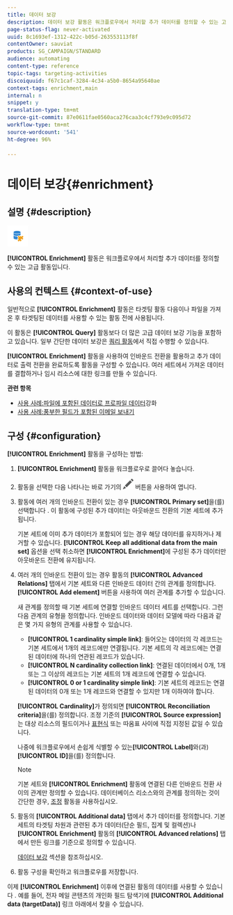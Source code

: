 ```yaml
---
title: 데이터 보강
description: 데이터 보강 활동은 워크플로우에서 처리할 추가 데이터를 정의할 수 있는 고급 활동입니다.
page-status-flag: never-activated
uuid: 8c1693ef-1312-422c-b05d-263553113f8f
contentOwner: sauviat
products: SG_CAMPAIGN/STANDARD
audience: automating
content-type: reference
topic-tags: targeting-activities
discoiquuid: f67c1caf-3284-4c34-a5b0-8654a95640ae
context-tags: enrichment,main
internal: n
snippet: y
translation-type: tm+mt
source-git-commit: 87e0611fae0560aca276caa3c4cf793e9c095d72
workflow-type: tm+mt
source-wordcount: '541'
ht-degree: 96%

---
```



# 데이터 보강{#enrichment}

## 설명 {#description}

![](assets/enrichment.png)

**[!UICONTROL Enrichment]** 활동은 워크플로우에서 처리할 추가 데이터를 정의할 수 있는 고급 활동입니다.

## 사용의 컨텍스트 {#context-of-use}

일반적으로 **[!UICONTROL Enrichment]** 활동은 타겟팅 활동 다음이나 파일을 가져온 후 타겟팅된 데이터를 사용할 수 있는 활동 전에 사용됩니다.

이 활동은 **[!UICONTROL Query]** 활동보다 더 많은 고급 데이터 보강 기능을 포함하고 있습니다. 일부 간단한 데이터 보강은 [쿼리 활동](../../automating/using/query.md#enriching-data)에서 직접 수행할 수 있습니다.

**[!UICONTROL Enrichment]** 활동을 사용하여 인바운드 전환을 활용하고 추가 데이터로 출력 전환을 완료하도록 활동을 구성할 수 있습니다. 여러 세트에서 가져온 데이터를 결합하거나 임시 리소스에 대한 링크를 만들 수 있습니다.

**관련 항목**

* [사용 사례:파일에 포함된 데이터로 프로파일 데이터](../../automating/using/enriching-profile-data-file.md)강화
* [사용 사례:풍부한 필드가 포함된 이메일 보내기](../../automating/using/sending-email-enriched-fields.md)

## 구성 {#configuration}

**[!UICONTROL Enrichment]** 활동을 구성하는 방법:

1. **[!UICONTROL Enrichment]** 활동을 워크플로우로 끌어다 놓습니다.
1. 활동을 선택한 다음 나타나는 바로 가기의 ![](assets/edit_darkgrey-24px.png) 버튼을 사용하여 엽니다.
1. 활동에 여러 개의 인바운드 전환이 있는 경우 **[!UICONTROL Primary set]**&#x200B;을(를) 선택합니다 . 이 활동에 구성된 추가 데이터는 아웃바운드 전환의 기본 세트에 추가됩니다.

   기본 세트에 이미 추가 데이터가 포함되어 있는 경우 해당 데이터를 유지하거나 제거할 수 있습니다. **[!UICONTROL Keep all additional data from the main set]** 옵션을 선택 취소하면 **[!UICONTROL Enrichment]**&#x200B;에 구성된 추가 데이터만 아웃바운드 전환에 유지됩니다.

1. 여러 개의 인바운드 전환이 있는 경우 활동의 **[!UICONTROL Advanced Relations]** 탭에서 기본 세트와 다른 인바운드 데이터 간의 관계를 정의합니다. **[!UICONTROL Add element]** 버튼을 사용하여 여러 관계를 추가할 수 있습니다.

   새 관계를 정의할 때 기본 세트에 연결할 인바운드 데이터 세트를 선택합니다. 그런 다음 관계의 유형을 정의합니다. 인바운드 데이터와 데이터 모델에 따라 다음과 같은 몇 가지 유형의 관계를 사용할 수 있습니다.

   * **[!UICONTROL 1 cardinality simple link]**: 들어오는 데이터의 각 레코드는 기본 세트에서 1개의 레코드에만 연결됩니다. 기본 세트의 각 레코드에는 연결된 데이터에 하나의 연관된 레코드가 있습니다.
   * **[!UICONTROL N cardinality collection link]**: 연결된 데이터에서 0개, 1개 또는 그 이상의 레코드는 기본 세트의 1개 레코드에 연결할 수 있습니다.
   * **[!UICONTROL 0 or 1 cardinality simple link]**: 기본 세트의 레코드는 연결된 데이터의 0개 또는 1개 레코드와 연결할 수 있지만 1개 이하여야 합니다.

   **[!UICONTROL Cardinality]**&#x200B;가 정의되면 **[!UICONTROL Reconciliation criteria]**&#x200B;을(를) 정의합니다. 조정 기준의 **[!UICONTROL Source expression]**&#x200B;는 대상 리소스의 필드이거나 [표현식](../../automating/using/advanced-expression-editing.md) 또는 따옴표 사이에 직접 지정된 값일 수 있습니다.

   나중에 워크플로우에서 손쉽게 식별할 수 있는&#x200B;**[!UICONTROL Label]**&#x200B;와(과) **[!UICONTROL ID]**&#x200B;을(를) 정의합니다.

   >[!NOTE]
   >
   >기본 세트와 **[!UICONTROL Enrichment]** 활동에 연결된 다른 인바운드 전환 사이의 관계만 정의할 수 있습니다. 데이터베이스 리소스와의 관계를 정의하는 것이 간단한 경우, [조정](../../automating/using/reconciliation.md) 활동을 사용하십시오.

1. 활동의 **[!UICONTROL Additional data]** 탭에서 추가 데이터를 정의합니다. 기본 세트의 타겟팅 차원과 관련된 추가 데이터(단순 필드, 집계 및 컬렉션)나 **[!UICONTROL Enrichment]** 활동의 **[!UICONTROL Advanced relations]** 탭에서 만든 링크를 기준으로 정의할 수 있습니다.

   [데이터 보강](../../automating/using/query.md#enriching-data) 섹션을 참조하십시오.

1. 활동 구성을 확인하고 워크플로우를 저장합니다.

이제 **[!UICONTROL Enrichment]** 이후에 연결된 활동의 데이터를 사용할 수 있습니다 . 예를 들어, 전자 메일 콘텐츠의 개인화 필드 탐색기에 **[!UICONTROL Additional data (targetData)]** 링크 아래에서 찾을 수 있습니다.
